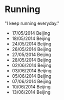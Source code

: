 Running
=======

  "I keep running everyday."

- 17/05/2014 Beijing
- 18/05/2014 Beijing
- 24/05/2014 Beijing
- 26/05/2014 Beijing
- 27/05/2014 Beijing
- 28/05/2014 Beijing
- 02/06/2014 Beijing
- 03/06/2014 Beijing
- 05/06/2014 Beijing
- 07/06/2014 Beijing
- 10/06/2014 Beijing
- 13/06/2014 Beijing
